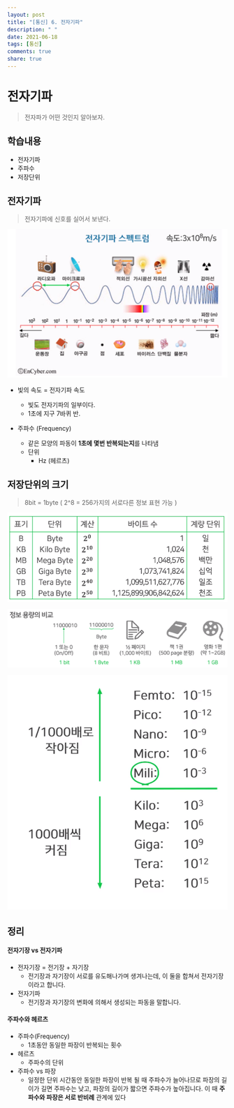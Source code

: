 ```yaml
---
layout: post
title: "[통신] 6. 전자기파"
description: " "
date: 2021-06-18
tags: [통신]
comments: true
share: true
---
```


# 전자기파

> 전자파가 어떤 것인지 알아보자.





## 학습내용

- 전자기파
- 주파수
- 저장단위





## 전자기파

> 전자기파에 신호를 실어서 보낸다.

![image-20200803201703353](images/image-20200803201703353.png)



- 빛의 속도 = 전자기파 속도
  - 빛도 전자기파의 일부이다.
  - 1초에 지구 7바퀴 반.





- 주파수 (Frequency)
  - 같은 모양의 파동이 **1초에 몇번 반복되는지**를 나타냄
  - 단위
    - Hz (헤르츠)





## 저장단위의 크기

> 8bit = 1byte ( 2^8 = 256가지의 서로다른 정보 표현 가능 )



![image-20200803202053524](images/image-20200803202053524.png)



![image-20200803202257604](images/image-20200803202257604.png)



![image-20200803202415117](images/image-20200803202415117.png)



## 정리

#### 전자기장 vs 전자기파

- 전자기장 = 전기장 + 자기장
  - 전기장과 자기장이 서로를 유도해나가며 생겨나는데, 이 둘을 합쳐서 전자기장이라고 합니다.
- 전자기파
  - 전기장과 자기장의 변화에 의해서 생성되는 파동을 말합니다.



#### 주파수와 헤르츠

- 주파수(Frequency)
  - 1초동안 동일한 파장이 반복되는 횟수
- 헤르츠
  - 주파수의 단위
- 주파수 vs 파장
  - 일정한 단위 시간동안 동일한 파장이 반복 될 때 주파수가 늘어나므로 파장의 길이가 길면 주파수는 낮고,
    파장의 길이가 짧으면 주파수가 높아집니다. 이 때 **주파수와 파장은 서로 반비례** 관계에 있다